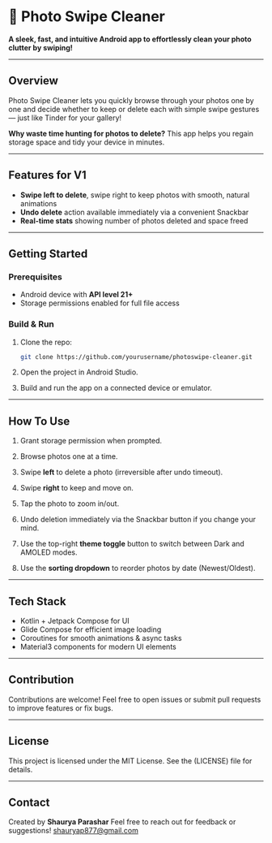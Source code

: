 # 🧼 Photo Swipe Cleaner

**A sleek, fast, and intuitive Android app to effortlessly clean your photo clutter by swiping!**

---

## Overview

Photo Swipe Cleaner lets you quickly browse through your photos one by one and decide whether to keep or delete each with simple swipe gestures — just like Tinder for your gallery!

**Why waste time hunting for photos to delete?** This app helps you regain storage space and tidy your device in minutes.

---

## Features for V1

* **Swipe left to delete**, swipe right to keep photos with smooth, natural animations
* **Undo delete** action available immediately via a convenient Snackbar
* **Real-time stats** showing number of photos deleted and space freed


---

## Getting Started

### Prerequisites

* Android device with **API level 21+**
* Storage permissions enabled for full file access

### Build & Run

1. Clone the repo:

   ```bash
   git clone https://github.com/yourusername/photoswipe-cleaner.git
   ```

2. Open the project in Android Studio.

3. Build and run the app on a connected device or emulator.

---

## How To Use

1. Grant storage permission when prompted.

2. Browse photos one at a time.

3. Swipe **left** to delete a photo (irreversible after undo timeout).

4. Swipe **right** to keep and move on.

5. Tap the photo to zoom in/out.

6. Undo deletion immediately via the Snackbar button if you change your mind.

7. Use the top-right **theme toggle** button to switch between Dark and AMOLED modes.

8. Use the **sorting dropdown** to reorder photos by date (Newest/Oldest).

---

## Tech Stack

* Kotlin + Jetpack Compose for UI
* Glide Compose for efficient image loading
* Coroutines for smooth animations & async tasks
* Material3 components for modern UI elements

---

## Contribution

Contributions are welcome! Feel free to open issues or submit pull requests to improve features or fix bugs.

---

## License

This project is licensed under the MIT License. See the (LICENSE) file for details.

---

## Contact

Created by **Shaurya Parashar**
Feel free to reach out for feedback or suggestions!
shauryap877@gmail.com

